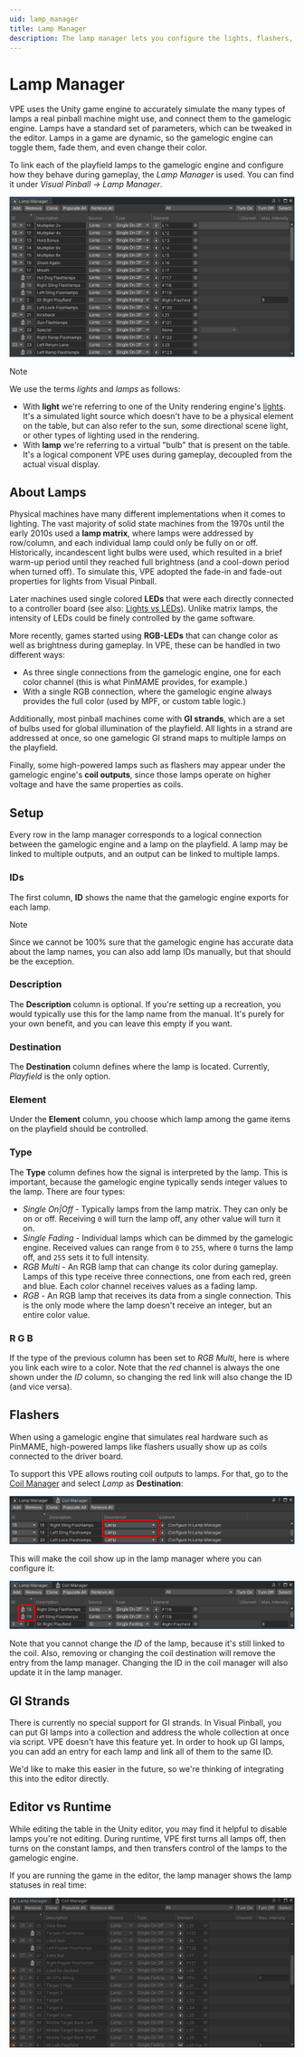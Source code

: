 ```yaml
---
uid: lamp_manager
title: Lamp Manager
description: The lamp manager lets you configure the lights, flashers, and general illumination of the playfield and connect them to the gamelogic engine.
---
```

# Lamp Manager

VPE uses the Unity game engine to accurately simulate the many types of lamps a real pinball machine might use, and connect them to the gamelogic engine. Lamps have a standard set of parameters, which can be tweaked in the editor. Lamps in a game are dynamic, so the gamelogic engine can toggle them, fade them, and even change their color.

To link each of the playfield lamps to the gamelogic engine and configure how they behave during gameplay, the *Lamp Manager* is used. You can find it under *Visual Pinball -> Lamp Manager*.

![Lamp Manager](lamp-manager.png)

> [!note]
> We use the terms *lights* and *lamps* as follows:
> - With **light** we're referring to one of the Unity rendering engine's [lights](https://docs.unity3d.com/Packages/com.unity.render-pipelines.high-definition@10.2/manual/Light-Component.html). It's a simulated light source which doesn't have to be a physical element on the table, but can also refer to the sun, some directional scene light, or other types of lighting used in the rendering.
> - With **lamp** we're referring to a virtual "bulb" that is present on the table. It's a logical component VPE uses during gameplay, decoupled from the actual visual display.

## About Lamps

Physical machines have many different implementations when it comes to lighting. The vast majority of solid state machines from the 1970s until the early 2010s used a **lamp matrix**, where lamps were addressed by row/column, and each individual lamp could only be fully on or off. Historically, incandescent light bulbs were used, which resulted in a brief warm-up period until they reached full brightness (and a cool-down period when turned off). To simulate this, VPE adopted the fade-in and fade-out properties for lights from Visual Pinball.

Later machines used single colored **LEDs** that were each directly connected to a controller board (see also: [Lights vs LEDs](https://docs.missionpinball.org/en/latest/mechs/lights/lights_versus_leds.html)). Unlike matrix lamps, the intensity of LEDs could be finely controlled by the game software.

More recently, games started using **RGB-LEDs** that can change color as well as brightness during gameplay. In VPE, these can be handled in two different ways:
- As three single connections from the gamelogic engine, one for each color channel (this is what PinMAME provides, for example.)
- With a single RGB connection, where the gamelogic engine always provides the full color (used by MPF, or custom table logic.)

Additionally, most pinball machines come with **GI strands**, which are a set of bulbs used for global illumination of the playfield. All lights in a strand are addressed at once, so one gamelogic GI strand maps to multiple lamps on the playfield.

Finally, some high-powered lamps such as flashers may appear under the gamelogic engine's **coil outputs**, since those lamps operate on higher voltage and have the same properties as coils.

## Setup

Every row in the lamp manager corresponds to a logical connection between the gamelogic engine and a lamp on the playfield. A lamp may be linked to multiple outputs, and an output can be linked to multiple lamps.

### IDs

The first column, **ID** shows the name that the gamelogic engine exports for each lamp.

> [!note]
> Since we cannot be 100% sure that the gamelogic engine has accurate data about the lamp names, you can also add lamp IDs manually, but that should be the exception.

### Description

The **Description** column is optional. If you're setting up a recreation, you would typically use this for the lamp name from the manual. It's purely for your own benefit, and you can leave this empty if you want.

### Destination

The **Destination** column defines where the lamp is located. Currently, *Playfield* is the only option.

### Element

Under the **Element** column, you choose which lamp among the game items on the playfield should be controlled.

### Type

The **Type** column defines how the signal is interpreted by the lamp. This is important, because the gamelogic engine typically sends integer values to the lamp. There are four types:

- *Single On|Off* - Typically lamps from the lamp matrix. They can only be on or off. Receiving `0` will turn the lamp off, any other value will turn it on.
- *Single Fading* - Individual lamps which can be dimmed by the gamelogic engine. Received values can range from `0` to `255`, where `0` turns the lamp off, and `255` sets it to full intensity.
- *RGB Multi* - An RGB lamp that can change its color during gameplay. Lamps of this type receive three connections, one from each red, green and blue. Each color channel receives values as a fading lamp.
- *RGB* - An RGB lamp that receives its data from a single connection. This is the only mode where the lamp doesn't receive an integer, but an entire color value.

### R G B

If the type of the previous column has been set to *RGB Multi*, here is where you link each wire to a color. Note that the *red* channel is always the one shown under the *ID* column, so changing the red link will also change the ID (and vice versa).

## Flashers

When using a gamelogic engine that simulates real hardware such as PinMAME, high-powered lamps like flashers usually show up as coils connected to the driver board. 

To support this VPE allows routing coil outputs to lamps. For that, go to the [Coil Manager](coil-manager.md) and select *Lamp* as **Destination**:

![Coil as lamp](coil-manager-lamp.png)

This will make the coil show up in the lamp manager where you can configure it:

![Lamp from coil](lamp-manager-coil.png)

Note that you cannot change the *ID* of the lamp, because it's still linked to the coil. Also, removing or changing the coil destination will remove the entry from the lamp manager. Changing the ID in the coil manager will also update it in the lamp manager.

## GI Strands

There is currently no special support for GI strands. In Visual Pinball, you can put GI lamps into a collection and address the whole collection at once via script. VPE doesn't have this feature yet. In order to hook up GI lamps, you can add an entry for each lamp and link all of them to the same ID.

We'd like to make this easier in the future, so we're thinking of integrating this into the editor directly.

## Editor vs Runtime

While editing the table in the Unity editor, you may find it helpful to disable lamps you're not editing. During runtime, VPE first turns all lamps off, then turns on the constant lamps, and then transfers control of the lamps to the gamelogic engine.

If you are running the game in the editor, the lamp manager shows the lamp statuses in real time:

![Lamps runtime](lamp-manager-gameplay.gif)
